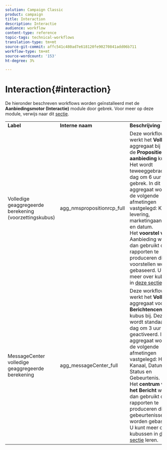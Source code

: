 ```yaml
---
solution: Campaign Classic
product: campaign
title: Interaction
description: Interactie
audience: workflow
content-type: reference
topic-tags: technical-workflows
translation-type: tm+mt
source-git-commit: affc541c480ad7e618120fe90270841add06b711
workflow-type: tm+mt
source-wordcount: '153'
ht-degree: 3%

---
```



# Interaction{#interaction}

De hieronder beschreven workflows worden geïnstalleerd met de **Aanbiedingsmotor (Interactie)** module door gebrek. Voor meer op deze module, verwijs naar dit [sectie](../../interaction/using/interaction-and-offer-management.md).

<table> 
 <tbody> 
  <tr> 
   <td> <strong>Label</strong><br /> </td> 
   <td> <strong>Interne naam</strong><br /> </td> 
   <td> <strong>Beschrijving</strong><br /> </td> 
  </tr> 
  <tr> 
   <td> <span class="uicontrol">Volledige geaggregeerde berekening (voorzettingskubus)</span> <br /> </td> 
   <td> <span class="uicontrol">agg_nmspropositionrcp_full</span> <br /> </td> 
   <td> Deze workflow werkt het <strong>Volledige</strong> aggregaat bij voor de <strong>Propositie aanbieding</strong> kubus. Het wordt teweeggebracht elke dag om 6 uur door gebrek. In dit aggregaat worden de volgende afmetingen vastgelegd: Kanaal, levering, marketingaanbieding en datum.<br /> Het  <strong>voorstel van de </strong> Aanbieding wordt dan gebruikt om rapporten te produceren die op voorstellen worden gebaseerd. U kunt meer over kubussen in <a href="../../reporting/using/about-cubes.md">deze sectie</a> leren.<br /> </td> 
  </tr> 
   <tr> 
   <td> <span class="uicontrol">MessageCenter volledige geaggregeerde berekening</span> <br /> </td> 
   <td> <span class="uicontrol">agg_messageCenter_full</span> <br /> </td> 
   <td> Deze workflow werkt het <strong>Volledige</strong> aggregaat voor de <strong>Berichtencentrum</strong> kubus bij. Deze wordt standaard elke dag om 3 uur geactiveerd. In dit aggregaat worden de volgende afmetingen vastgelegd: Het type Kanaal, Datum, Status en Gebeurtenis.<br /> Het  <strong>centrum van het Bericht </strong> wordt dan gebruikt om rapporten te produceren die op gebeurtenissen worden gebaseerd. U kunt meer over kubussen in <a href="../../reporting/using/about-cubes.md">deze sectie</a> leren.<br /> </td> 
   <td> <br /> </td> 
  </tr> 
 </tbody> 
</table>

